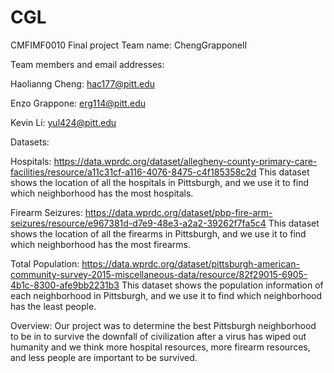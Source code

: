 # CGL
CMFIMF0010 Final project
Team name: ChengGrapponelI

Team members and email addresses:

Haolianng Cheng: hac177@pitt.edu

Enzo Grappone: erg114@pitt.edu

Kevin Li: yul424@pitt.edu

Datasets:

Hospitals: https://data.wprdc.org/dataset/allegheny-county-primary-care-facilities/resource/a11c31cf-a116-4076-8475-c4f185358c2d
This dataset shows the location of all the hospitals in Pittsburgh, and we use it to find which neighborhood has the most hospitals.

Firearm Seizures: https://data.wprdc.org/dataset/pbp-fire-arm-seizures/resource/e967381d-d7e9-48e3-a2a2-39262f7fa5c4
This dataset shows the location of all the firearms in Pittsburgh, and we use it to find which neighborhood has the most firearms.

Total Population: https://data.wprdc.org/dataset/pittsburgh-american-community-survey-2015-miscellaneous-data/resource/82f29015-6905-4b1c-8300-afe9bb2231b3
This dataset shows the population information of each neighborhood in Pittsburgh, and we use it to find which neighborhood has the least people.

Overview:
Our project was to determine the best Pittsburgh neighborhood to be in to survive the downfall of civilization after a virus has wiped out humanity and we think more hospital resources, more firearm resources, and less people are important to be survived.


